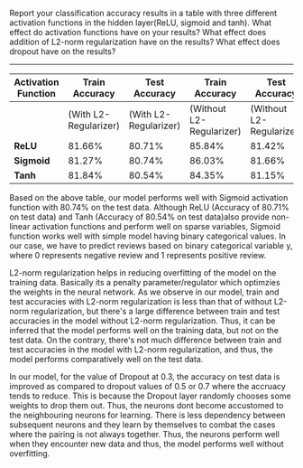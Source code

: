 Report your classification accuracy results in a table with three different activation functions in the hidden layer(ReLU, sigmoid and tanh). What effect do activation functions have on your results? What effect does addition of L2-norm regularization have on the results? What effect does dropout have on the results?

---------------------------------------------------------------------------------------------------------------------------------------------------------------

<table>
<thead><tr><th>Activation Function</th><th>Train Accuracy</th><th>Test Accuracy</th><th>Train Accuracy</th><th>Test Accuracy</th></tr></thead><tbody>
 <tr><td>&nbsp;</td><td>(With L2-Regularizer)</td><td>(With L2-Regularizer)</td><td>(Without L2-Regularizer)</td><td>(Without L2-Regularizer)</td></tr>
 <tr><td><b>ReLU</b></td><td>81.66%</td><td>80.71%</td><td>85.84%</td><td>81.42%</td></tr>
 <tr><td><b>Sigmoid</b></td><td>81.27%</td><td>80.74%</td><td>86.03%</td><td>81.66%</td></tr>
 <tr><td><b>Tanh</b></td><td>81.84%</td><td>80.54%</td><td>84.35%</td><td>81.15%</td></tr>
</tbody></table>


Based on the above table, our model performs well with Sigmoid activation function with 80.74% on the test data. Although ReLU (Accuracy of 80.71% on test data) and Tanh (Accuracy of 80.54% on test data)also provide non-linear activation functions and perform well on sparse variables, Sigmoid function works well with simple model having binary categorical values. In our case, we have to predict reviews based on binary categorical variable y, where 0 represents negative review and 1 represents positive review. 

L2-norm regularization helps in reducing overfitting of the model on the training data. Basically its a penalty parameter/regulator which optimzies the weights in the neural network. As we observe in our model, train and test accuracies with L2-norm regularization is less than that of without L2-norm regularization, but there's a large difference between train and test accuracies in the model without L2-norm regularization. Thus, it can be inferred that the model performs well on the training data, but not on the test data. On the contrary, there's not much difference between train and test accuracies in the model with L2-norm regularization, and thus, the model performs comparatively well on the test data.  

In our model, for the value of Dropout at 0.3, the accuracy on test data is improved as compared to dropout values of 0.5 or 0.7 where the accruacy tends to reduce. This is because the Dropout layer randomly chooses some weights to drop them out. Thus, the neurons dont become accustomed to the neighbouring neurons for learning. There is less dependency between subsequent neurons and they learn by themselves to combat the cases where the pairing is not always together. Thus, the neurons perform well when they encounter new data and thus, the model performs well without overfitting.

